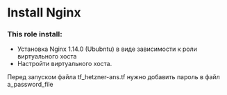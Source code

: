 Install Nginx
=============

### This role install:

- Установка Nginx 1.14.0 (Ububntu) в виде зависимости к роли виртуального хоста
- Настройти виртуального хоста.

Перед запуском файла tf_hetzner-ans.tf нужно добавить пароль в файл a_password_file

